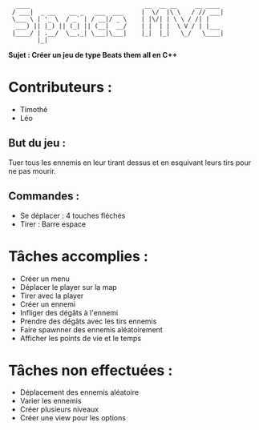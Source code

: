       ____                                __  __ __     __ ____ 
     / ___|  _ __    __ _   ___  ___     |  \/  |\ \   / // ___|
     \___ \ | '_ \  / _` | / __|/ _ \    | |\/| | \ \ / /| |    
      ___) || |_) || (_| || (__|  __/    | |  | |  \ V / | |___ 
     |____/ | .__/  \__,_| \___|\___|    |_|  |_|   \_/   \____|
            |_|   
            
**Sujet : Créer un jeu de type Beats them all en C++**

# Contributeurs :
- Timothé <NokiDev>
- Léo <LeoAttn>

## But du jeu :
Tuer tous les ennemis en leur tirant dessus et en esquivant leurs tirs pour ne pas mourir.

## Commandes :
- Se déplacer : 4 touches fléchés
- Tirer : Barre espace

# Tâches accomplies :
- Créer un menu
- Déplacer le player sur la map
- Tirer avec la player
- Créer un ennemi
- Infliger des dégâts à l'ennemi
- Prendre des dégâts avec les tirs ennemis
- Faire spawnner des ennemis aléatoirement
- Afficher les points de vie et le temps

# Tâches non effectuées :
- Déplacement des ennemis aléatoire
- Varier les ennemis
- Créer plusieurs niveaux
- Créer une view pour les options
